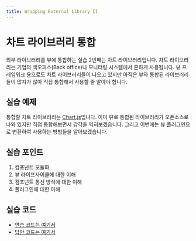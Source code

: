 ```yaml
---
title: Wrapping External Library II
---
```


# 차트 라이브러리 통합

외부 라이브러리를 뷰에 통합하는 실습 2번째는 차트 라이브러리입니다. 차트 라이브러리는 기업의 백오피스(Back office)나 모니터링 시스템에서 흔하게 사용됩니다. 뷰 프레임워크 용으로도 차트 라이브러리들이 나오고 있지만 아직은 뷰와 통합된 라이브러리들이 많지가 않아 직접 통합해서 사용할 줄 알아야 합니다.

## 실습 예제

통합할 차트 라이브러리는 [Chart.js](https://www.chartjs.org/)입니다. 이미 뷰로 통합된 라이브러리가 오픈소스로 나와 있지만 직접 통합해보면서 감각을 익혀보겠습니다. 그리고 이번에는 뷰 플러그인으로 변환하여 사용하는 방법들을 알아보겠습니다.

## 실습 포인트

1. 컴포넌트 모듈화
2. 뷰 라이프사이클에 대한 이해
3. 컴포넌트 통신 방식에 대한 이해
4. 플러그인에 대한 이해

## 실습 코드

- [연습 코드는 여기서](https://github.com/joshua1988/vue-camp/tree/vue6-class/2_todo/chart-with-plugin/exercise)
- [답안 코드는 여기서](https://github.com/joshua1988/vue-camp/tree/vue6-class/2_todo/chart-with-plugin/answer)